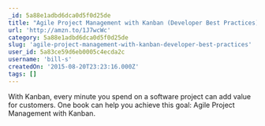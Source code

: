 ```yaml
---
_id: 5a88e1adbd6dca0d5f0d25de
title: "Agile Project Management with Kanban (Developer Best Practices)"
url: 'http://amzn.to/1J7wcWc'
category: 5a88e1adbd6dca0d5f0d25de
slug: 'agile-project-management-with-kanban-developer-best-practices'
user_id: 5a83ce59d6eb0005c4ecda2c
username: 'bill-s'
createdOn: '2015-08-20T23:23:16.000Z'
tags: []
---
```


With Kanban, every minute you spend on a software project can add value for customers. One book can help you achieve this goal: Agile Project Management with Kanban.
